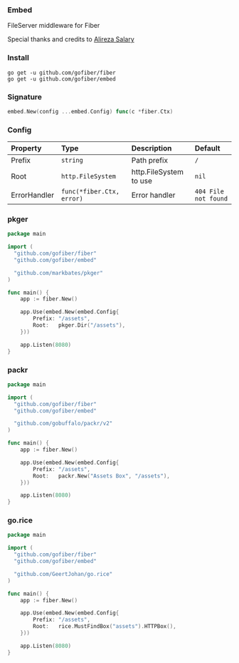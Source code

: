 ### Embed
FileServer middleware for Fiber

Special thanks and credits to [Alireza Salary](https://github.com/arsmn)

### Install
```
go get -u github.com/gofiber/fiber
go get -u github.com/gofiber/embed
```

### Signature
```go
embed.New(config ...embed.Config) func(c *fiber.Ctx)
```

### Config
| Property | Type | Description | Default |
| :--- | :--- | :--- | :--- |
| Prefix | `string` | Path prefix | `/` |
| Root | `http.FileSystem` | http.FileSystem to use | `nil` |
| ErrorHandler | `func(*fiber.Ctx, error)` | Error handler | `404 File not found` |

### pkger

```go
package main

import (
  "github.com/gofiber/fiber"
  "github.com/gofiber/embed"

  "github.com/markbates/pkger"
)

func main() {
	app := fiber.New()

	app.Use(embed.New(embed.Config{
		Prefix: "/assets",
		Root:   pkger.Dir("/assets"),
	}))

	app.Listen(8080)
}
```

### packr

```go
package main

import (
  "github.com/gofiber/fiber"
  "github.com/gofiber/embed"

  "github.com/gobuffalo/packr/v2"
)

func main() {
	app := fiber.New()

	app.Use(embed.New(embed.Config{
		Prefix: "/assets",
		Root:   packr.New("Assets Box", "/assets"),
	}))

	app.Listen(8080)
}
```

### go.rice

```go
package main

import (
  "github.com/gofiber/fiber"
  "github.com/gofiber/embed"

  "github.com/GeertJohan/go.rice"
)

func main() {
	app := fiber.New()

	app.Use(embed.New(embed.Config{
		Prefix: "/assets",
		Root:   rice.MustFindBox("assets").HTTPBox(),
	}))

	app.Listen(8080)
}
```
